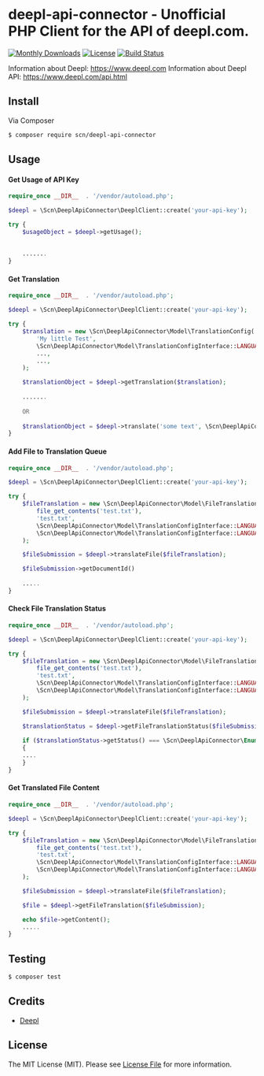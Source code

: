 # deepl-api-connector - Unofficial PHP Client for the API of deepl.com.

[![Monthly Downloads](https://poser.pugx.org/scn/deepl-api-connector/d/monthly)](https://packagist.org/packages/scn/deepl-api-connector)
[![License](https://poser.pugx.org/scn/deepl-api-connector/license)](LICENSE)
[![Build Status](https://travis-ci.org/SC-Networks/deepl-api-connector.svg?branch=master)](https://travis-ci.org/SC-Networks/deepl-api-connector)

Information about Deepl: https://www.deepl.com
Information about Deepl API: https://www.deepl.com/api.html

## Install

Via Composer

``` bash
$ composer require scn/deepl-api-connector
```

## Usage

#### Get Usage of API Key

```php
require_once __DIR__  . '/vendor/autoload.php';

$deepl = \Scn\DeeplApiConnector\DeeplClient::create('your-api-key');

try {
    $usageObject = $deepl->getUsage();
    
    
    .......
}
```

#### Get Translation

```php
require_once __DIR__  . '/vendor/autoload.php';

$deepl = \Scn\DeeplApiConnector\DeeplClient::create('your-api-key');

try {
    $translation = new \Scn\DeeplApiConnector\Model\TranslationConfig(
        'My little Test',
        \Scn\DeeplApiConnector\Model\TranslationConfigInterface::LANGUAGE_DE
        ...,
        ...,
    );

    $translationObject = $deepl->getTranslation($translation);
        
    .......
    
    OR
    
    $translationObject = $deepl->translate('some text', \Scn\DeeplApiConnector\Model\TranslationConfigInterface::LANGUAGE_DE);
}
```

#### Add File to Translation Queue

```php
require_once __DIR__  . '/vendor/autoload.php';

$deepl = \Scn\DeeplApiConnector\DeeplClient::create('your-api-key');

try {
    $fileTranslation = new \Scn\DeeplApiConnector\Model\FileTranslationConfig(
        file_get_contents('test.txt'),
        'test.txt',
        \Scn\DeeplApiConnector\Model\TranslationConfigInterface::LANGUAGE_EN,
        \Scn\DeeplApiConnector\Model\TranslationConfigInterface::LANGUAGE_DE
    );

    $fileSubmission = $deepl->translateFile($fileTranslation);

    $fileSubmission->getDocumentId() 
    
    .....
}
```

#### Check File Translation Status

```php
require_once __DIR__  . '/vendor/autoload.php';

$deepl = \Scn\DeeplApiConnector\DeeplClient::create('your-api-key');

try {
    $fileTranslation = new \Scn\DeeplApiConnector\Model\FileTranslationConfig(
        file_get_contents('test.txt'),
        'test.txt',
        \Scn\DeeplApiConnector\Model\TranslationConfigInterface::LANGUAGE_EN,
        \Scn\DeeplApiConnector\Model\TranslationConfigInterface::LANGUAGE_DE
    );

    $fileSubmission = $deepl->translateFile($fileTranslation);

    $translationStatus = $deepl->getFileTranslationStatus($fileSubmission);
    
    if ($translationStatus->getStatus() === \Scn\DeeplApiConnector\Enum\FileStatusEnum::FILE_TRANSLATION_DONE)
    {
    ....
    }
}
```

#### Get Translated File Content

```php
require_once __DIR__  . '/vendor/autoload.php';

$deepl = \Scn\DeeplApiConnector\DeeplClient::create('your-api-key');

try {
    $fileTranslation = new \Scn\DeeplApiConnector\Model\FileTranslationConfig(
        file_get_contents('test.txt'),
        'test.txt',
        \Scn\DeeplApiConnector\Model\TranslationConfigInterface::LANGUAGE_EN,
        \Scn\DeeplApiConnector\Model\TranslationConfigInterface::LANGUAGE_DE
    );

    $fileSubmission = $deepl->translateFile($fileTranslation);

    $file = $deepl->getFileTranslation($fileSubmission);

    echo $file->getContent();
    .....
}
```

## Testing

``` bash
$ composer test
```

## Credits

- [Deepl](https://www.deepl.com)

## License

The MIT License (MIT). Please see [License File](LICENSE.md) for more information.

